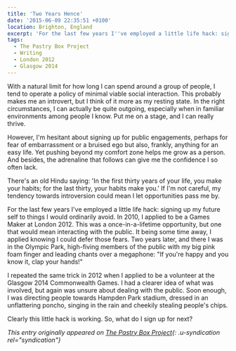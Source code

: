 ```yaml
---
title: 'Two Years Hence'
date: '2015-06-09 22:35:51 +0100'
location: Brighton, England
excerpt: 'For the last few years I''ve employed a little life hack: signing up my future self to things I would ordinarily avoid.'
tags:
  - The Pastry Box Project
  - Writing
  - London 2012
  - Glasgow 2014
---
```

With a natural limit for how long I can spend around a group of people, I tend to operate a policy of minimal viable social interaction. This probably makes me an introvert, but I think of it more as my resting state. In the right circumstances, I can actually be quite outgoing, especially when in familiar environments among people I know. Put me on a stage, and I can really thrive.

However, I'm hesitant about signing up for public engagements, perhaps for fear of embarrassment or a bruised ego but also, frankly, anything for an easy life. Yet pushing beyond my comfort zone helps me grow as a person. And besides, the adrenaline that follows can give me the confidence I so often lack.

There's an old Hindu saying: 'In the first thirty years of your life, you make your habits; for the last thirty, your habits make you.' If I'm not careful, my tendency towards introversion could mean I let opportunities pass me by.

For the last few years I've employed a little life hack: signing up my future self to things I would ordinarily avoid. In 2010, I applied to be a Games Maker at London 2012. This was a once-in-a-lifetime opportunity, but one that would mean interacting with the public. It being some time away, I applied knowing I could defer those fears. Two years later, and there I was in the Olympic Park, high-fiving members of the public with my big pink foam finger and leading chants over a megaphone: "If you're happy and you know it, clap your hands!"

I repeated the same trick in 2012 when I applied to be a volunteer at the Glasgow 2014 Commonwealth Games. I had a clearer idea of what was involved, but again was unsure about dealing with the public. Soon enough, I was directing people towards Hampden Park stadium, dressed in an unflattering poncho, singing in the rain and cheekily stealing people's chips.

Clearly this little hack is working. So, what do I sign up for next?

_This entry originally appeared on [The Pastry Box Project][1]{: .u-syndication rel="syndication"}_

[1]: https://the-pastry-box-project.net/paul-lloyd/2015-may-12

